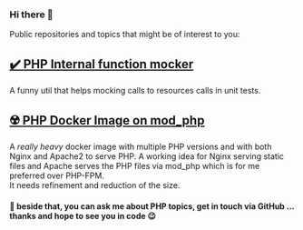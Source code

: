 ### Hi there 👋
Public repositories and topics that might be of interest to you:  
## [:heavy_check_mark: **PHP Internal function mocker**](https://github.com/idimsh/php-internals-mocker)
A funny util that helps mocking calls to resources calls in unit tests.

## [:radioactive: **PHP Docker Image on mod_php**](https://github.com/idimsh/mphp7s)
A *really heavy* docker image with multiple PHP versions and with both Nginx and Apache2 to serve PHP. A working idea for Nginx serving static files and Apache serves the PHP files via mod_php which is for me preferred over PHP-FPM.  
It needs refinement and reduction of the size.

#### 💬 beside that, you can ask me about PHP topics, get in touch via GitHub ... thanks and hope to see you in code :wink:  

<!--
**idimsh/idimsh** is a ✨ _special_ ✨ repository because its `README.md` (this file) appears on your GitHub profile.

Here are some ideas to get you started:

- 🔭 I’m currently working on ...
- 🌱 I’m currently learning ...
- 👯 I’m looking to collaborate on ...
- 🤔 I’m looking for help with ...
- 💬 Ask me about ...
- 📫 How to reach me: ...
- 😄 Pronouns: ...
- ⚡ Fun fact: ...
-->
